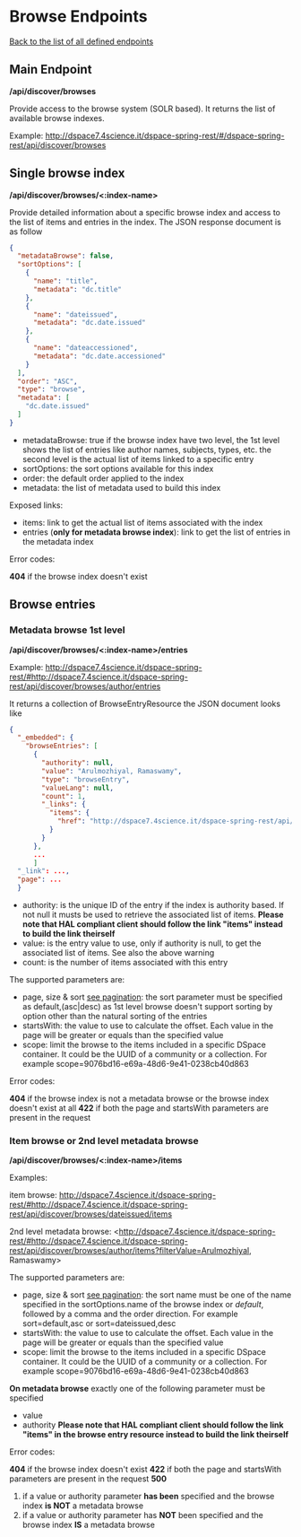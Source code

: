 # Browse Endpoints
[Back to the list of all defined endpoints](endpoints.md)

## Main Endpoint
**/api/discover/browses**   

Provide access to the browse system (SOLR based). It returns the list of available browse indexes.

Example: <http://dspace7.4science.it/dspace-spring-rest/#/dspace-spring-rest/api/discover/browses>

## Single browse index 
**/api/discover/browses/<:index-name>**

Provide detailed information about a specific browse index and access to the list of items and entries in the index. The JSON response document is as follow
```json
{
  "metadataBrowse": false,
  "sortOptions": [
    {
      "name": "title",
      "metadata": "dc.title"
    },
    {
      "name": "dateissued",
      "metadata": "dc.date.issued"
    },
    {
      "name": "dateaccessioned",
      "metadata": "dc.date.accessioned"
    }
  ],
  "order": "ASC",
  "type": "browse",
  "metadata": [
    "dc.date.issued"
  ]
} 
```

* metadataBrowse: true if the browse index have two level, the 1st level shows the list of entries like author names, subjects, types, etc. the second level is the actual list of items linked to a specific entry
* sortOptions: the sort options available for this index
* order: the default order applied to the index
* metadata: the list of metadata used to build this index

Exposed links:
* items: link to get the actual list of items associated with the index
* entries (**only for metadata browse index**): link to get the list of entries in the metadata index

Error codes:

**404** if the browse index doesn't exist

## Browse entries
### Metadata browse 1st level
**/api/discover/browses/<:index-name>/entries**

Example: <http://dspace7.4science.it/dspace-spring-rest/#http://dspace7.4science.it/dspace-spring-rest/api/discover/browses/author/entries>

It returns a collection of BrowseEntryResource the JSON document looks like
```json
{
  "_embedded": {
    "browseEntries": [
      {
        "authority": null,
        "value": "Arulmozhiyal, Ramaswamy",
        "type": "browseEntry",
        "valueLang": null,
        "count": 1,
        "_links": {
          "items": {
            "href": "http://dspace7.4science.it/dspace-spring-rest/api/discover/browses/author/items?filterValue=Arulmozhiyal, Ramaswamy"
          }
        }
      },
      ...
      ]
  "_link": ...,
  "page": ...
  }
```

* authority: is the unique ID of the entry if the index is authority based. If not null it musts be used to retrieve the associated list of items. **Please note that HAL compliant client should follow the link "items" instead to build the link theirself**
* value: is the entry value to use, only if authority is null, to get the associated list of items. See also the above warning
* count: is the number of items associated with this entry

The supported parameters are:
* page, size & sort [see pagination](README.md#Pagination): the sort parameter must be specified as default,(asc|desc) as 1st level browse doesn't support sorting by option other than the natural sorting of the entries
* startsWith: the value to use to calculate the offset. Each value in the page will be greater or equals than the specified value  
* scope: limit the browse to the items included in a specific DSpace container. It could be the UUID of a community or a collection. For example scope=9076bd16-e69a-48d6-9e41-0238cb40d863 

Error codes:

**404** if the browse index is not a metadata browse or the browse index doesn't exist at all
**422** if both the page and startsWith parameters are present in the request 

### Item browse or 2nd level metadata browse
**/api/discover/browses/<:index-name>/items**

Examples:

item browse: <http://dspace7.4science.it/dspace-spring-rest/#http://dspace7.4science.it/dspace-spring-rest/api/discover/browses/dateissued/items>

2nd level metadata browse: <http://dspace7.4science.it/dspace-spring-rest/#http://dspace7.4science.it/dspace-spring-rest/api/discover/browses/author/items?filterValue=Arulmozhiyal, Ramaswamy>

The supported parameters are:
* page, size & sort [see pagination](README.md#Pagination): the sort name must be one of the name specified in the sortOptions.name of the browse index or *default*, followed by a comma and the order direction. For example sort=default,asc or sort=dateissued,desc
* startsWith: the value to use to calculate the offset. Each value in the page will be greater or equals than the specified value
* scope: limit the browse to the items included in a specific DSpace container. It could be the UUID of a community or a collection. For example scope=9076bd16-e69a-48d6-9e41-0238cb40d863 

**On metadata browse** exactly one of the following parameter must be specified 
* value
* authority
**Please note that HAL compliant client should follow the link "items" in the browse entry resource instead to build the link theirself**

Error codes:

**404** if the browse index doesn't exist
**422** if both the page and startsWith parameters are present in the request
**500** 

1.  if a value or authority parameter **has been** specified and the browse index **is NOT** a metadata browse
2.	if a value or authority parameter has **NOT** been specified and the browse index **IS** a metadata browse

